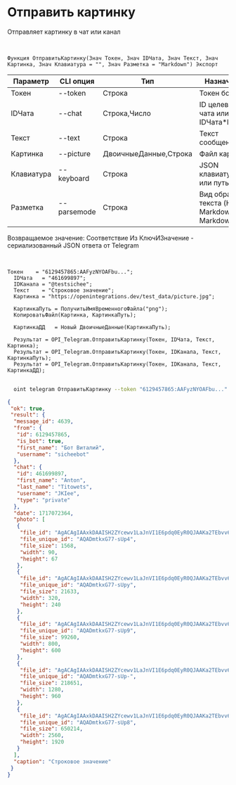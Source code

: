 ﻿---
sidebar_position: 2
---

# Отправить картинку
 Отправляет картинку в чат или канал


<br/>


`Функция ОтправитьКартинку(Знач Токен, Знач IDЧата, Знач Текст, Знач Картинка, Знач Клавиатура = "", Знач Разметка = "Markdown") Экспорт`

  | Параметр | CLI опция | Тип | Назначение |
  |-|-|-|-|
  | Токен | --token | Строка | Токен бота |
  | IDЧата | --chat | Строка,Число | ID целевого чата или IDЧата*IDТемы |
  | Текст | --text | Строка | Текст сообщения |
  | Картинка | --picture | ДвоичныеДанные,Строка | Файл картинки |
  | Клавиатура | --keyboard | Строка | JSON клавиатуры или путь к .json |
  | Разметка | --parsemode | Строка | Вид обработки текста (HTML, Markdown, MarkdownV2) |

  
  Возвращаемое значение:   Соответствие Из КлючИЗначение - сериализованный JSON ответа от Telegram

<br/>




```bsl title="Пример кода"
Токен    = "6129457865:AAFyzNYOAFbu...";
  IDЧата   = "461699897";
  IDКанала = "@testsichee";
  Текст    = "Строковое значение";
  Картинка = "https://openintegrations.dev/test_data/picture.jpg";
  
  КартинкаПуть = ПолучитьИмяВременногоФайла("png");
  КопироватьФайл(Картинка, КартинкаПуть);
  
  КартинкаДД   = Новый ДвоичныеДанные(КартинкаПуть);
  
  Результат = OPI_Telegram.ОтправитьКартинку(Токен, IDЧата, Текст, Картинка);
  Результат = OPI_Telegram.ОтправитьКартинку(Токен, IDКанала, Текст, КартинкаПуть);
  Результат = OPI_Telegram.ОтправитьКартинку(Токен, IDКанала, Текст, КартинкаДД);
```
	


```sh title="Пример команды CLI"
    
  oint telegram ОтправитьКартинку --token "6129457865:AAFyzNYOAFbu..." --chat "461699897" --text "Строковое значение" --picture "https://openintegrations.dev/test_data/picture.jpg" --keyboard %keyboard% --parsemode %parsemode%

```

```json title="Результат"
{
 "ok": true,
 "result": {
  "message_id": 4639,
  "from": {
   "id": 6129457865,
   "is_bot": true,
   "first_name": "Бот Виталий",
   "username": "sicheebot"
  },
  "chat": {
   "id": 461699897,
   "first_name": "Anton",
   "last_name": "Titowets",
   "username": "JKIee",
   "type": "private"
  },
  "date": 1717072364,
  "photo": [
   {
    "file_id": "AgACAgIAAxkDAAISH2ZYcewv1LaJnVI1E6pdq0EyR0QJAAKa2TEbvv6xSgxyd39G8AuyAQADAgADcwADNQQ",
    "file_unique_id": "AQADmtkxG77-sUp4",
    "file_size": 1568,
    "width": 90,
    "height": 67
   },
   {
    "file_id": "AgACAgIAAxkDAAISH2ZYcewv1LaJnVI1E6pdq0EyR0QJAAKa2TEbvv6xSgxyd39G8AuyAQADAgADbQADNQQ",
    "file_unique_id": "AQADmtkxG77-sUpy",
    "file_size": 21633,
    "width": 320,
    "height": 240
   },
   {
    "file_id": "AgACAgIAAxkDAAISH2ZYcewv1LaJnVI1E6pdq0EyR0QJAAKa2TEbvv6xSgxyd39G8AuyAQADAgADeAADNQQ",
    "file_unique_id": "AQADmtkxG77-sUp9",
    "file_size": 99260,
    "width": 800,
    "height": 600
   },
   {
    "file_id": "AgACAgIAAxkDAAISH2ZYcewv1LaJnVI1E6pdq0EyR0QJAAKa2TEbvv6xSgxyd39G8AuyAQADAgADeQADNQQ",
    "file_unique_id": "AQADmtkxG77-sUp-",
    "file_size": 218651,
    "width": 1280,
    "height": 960
   },
   {
    "file_id": "AgACAgIAAxkDAAISH2ZYcewv1LaJnVI1E6pdq0EyR0QJAAKa2TEbvv6xSgxyd39G8AuyAQADAgADdwADNQQ",
    "file_unique_id": "AQADmtkxG77-sUp8",
    "file_size": 650214,
    "width": 2560,
    "height": 1920
   }
  ],
  "caption": "Строковое значение"
 }
}
```

